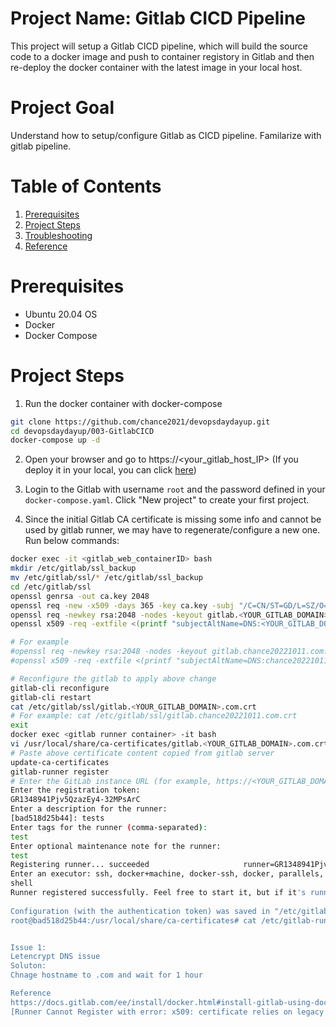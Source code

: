 # Project Name: Gitlab CICD Pipeline
This project will setup a Gitlab CICD pipeline, which will build the source code to a docker image and push to container registory in Gitlab and then re-deploy the docker container with the latest image in your local host.

# Project Goal
Understand how to setup/configure Gitlab as CICD pipeline. Familarize with gitlab pipeline.

# Table of Contents
1. [Prerequisites](#prerequisites)
2. [Project Steps](#project_steps)
3. [Troubleshooting](#troubleshooting)
4. [Reference](#reference)

# Prerequisites  <a name="prerequisites"></a>
- Ubuntu 20.04 OS
- Docker
- Docker Compose

# Project Steps <a name="project_steps"></a>
1. Run the docker container with docker-compose
```bash
git clone https://github.com/chance2021/devopsdaydayup.git
cd devopsdaydayup/003-GitlabCICD
docker-compose up -d
```

2. Open your browser and go to https://<your_gitlab_host_IP> (If you deploy it in your local, you can click [here](https://0.0.0.0))

3. Login to the Gitlab with username `root` and the password defined in your `docker-compose.yaml`. Click "New project" to create your first project.

4. Since the initial Gitlab CA certificate is missing some info and cannot be used by gitlab runner, we may have to regenerate/configure a new one. Run below commands:
```bash
docker exec -it <gitlab_web_containerID> bash
mkdir /etc/gitlab/ssl_backup
mv /etc/gitlab/ssl/* /etc/gitlab/ssl_backup
cd /etc/gitlab/ssl
openssl genrsa -out ca.key 2048
openssl req -new -x509 -days 365 -key ca.key -subj "/C=CN/ST=GD/L=SZ/O=Acme, Inc./CN=Acme Root CA" -out ca.crt
openssl req -newkey rsa:2048 -nodes -keyout gitlab.<YOUR_GITLAB_DOMAIN>.key -subj "/C=CN/ST=GD/L=SZ/O=Acme, Inc./CN=*.<YOUR_GITLAB_DOMAIN>.com" -out gitlab.<YOUR_GITLAB_DOMAIN>.com.csr
openssl x509 -req -extfile <(printf "subjectAltName=DNS:<YOUR_GITLAB_DOMAIN>.com,DNS:gitlab.<YOUR_GITLAB_DOMAIN>.com") -days 365 -in gitlab.<YOUR_GITLAB_DOMAIN>.com.csr -CA ca.crt -CAkey ca.key -CAcreateserial -out gitlab.<YOUR_GITLAB_DOMAIN>.com.crt

# For example
#openssl req -newkey rsa:2048 -nodes -keyout gitlab.chance20221011.com.key -subj "/C=CN/ST=GD/L=SZ/O=Acme, Inc./CN=*.chance20221011.com" -out gitlab.chance20221011.com.csr
#openssl x509 -req -extfile <(printf "subjectAltName=DNS:chance20221011.com,DNS:gitlab.chance20221011.com") -days 365 -in gitlab.chance20221011.com.csr -CA ca.crt -CAkey ca.key -CAcreateserial -out gitlab.chance20221011.com.crt

# Reconfigure the gitlab to apply above change
gitlab-cli reconfigure
gitlab-cli restart
cat /etc/gitlab/ssl/gitlab.<YOUR_GITLAB_DOMAIN>.com.crt
# For example: cat /etc/gitlab/ssl/gitlab.chance20221011.com.crt
exit
docker exec <gitlab runner container> -it bash
vi /usr/local/share/ca-certificates/gitlab.<YOUR_GITLAB_DOMAIN>.com.crt
# Paste above certificate content copied from gitlab server
update-ca-certificates
gitlab-runner register 
# Enter the GitLab instance URL (for example, https://<YOUR_GITLAB_DOMAIN>(i.g. https://gitlab.chance20221011.com)
Enter the registration token:
GR1348941Pjv5QzazEy4-32MPsArC
Enter a description for the runner:
[bad518d25b44]: tests
Enter tags for the runner (comma-separated):
test
Enter optional maintenance note for the runner:
test
Registering runner... succeeded                     runner=GR1348941Pjv5Qzaz
Enter an executor: ssh, docker+machine, docker-ssh, docker, parallels, shell, virtualbox, docker-ssh+machine, kubernetes, custom:
shell
Runner registered successfully. Feel free to start it, but if it's running already the config should be automatically reloaded!
 
Configuration (with the authentication token) was saved in "/etc/gitlab-runner/config.toml" 
root@bad518d25b44:/usr/local/share/ca-certificates# cat /etc/gitlab-runner/config.toml 


Issue 1:
Letencrypt DNS issue
Soluton:
Chnage hostname to .com and wait for 1 hour

Reference
https://docs.gitlab.com/ee/install/docker.html#install-gitlab-using-docker-compose
[Runner Cannot Register with error: x509: certificate relies on legacy Common Name field, use SANs instead](https://gitlab.com/gitlab-org/gitlab-runner/-/issues/28841)
